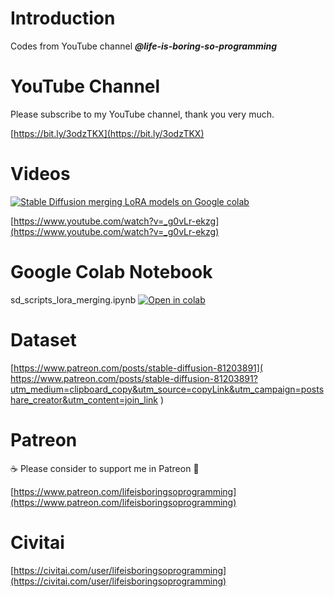 # Introduction
Codes from YouTube channel ***@life-is-boring-so-programming***

# YouTube Channel
Please subscribe to my YouTube channel, thank you very much. 

[https://bit.ly/3odzTKX](https://bit.ly/3odzTKX)

# Videos
[![Stable Diffusion merging LoRA models on Google colab](https://img.youtube.com/vi/_g0vLr-ekzg/sddefault.jpg)](https://www.youtube.com/watch?v=_g0vLr-ekzg)

[https://www.youtube.com/watch?v=_g0vLr-ekzg](https://www.youtube.com/watch?v=_g0vLr-ekzg)

# Google Colab Notebook
sd_scripts_lora_merging.ipynb [![Open in colab](https://colab.research.google.com/assets/colab-badge.svg)](https://colab.research.google.com/github/lifeisboringsoprogramming/youtube/blob/master/0007-merging-lora-model-google-colab/sd_scripts_lora_merging.ipynb)


# Dataset
[https://www.patreon.com/posts/stable-diffusion-81203891](
https://www.patreon.com/posts/stable-diffusion-81203891?utm_medium=clipboard_copy&utm_source=copyLink&utm_campaign=postshare_creator&utm_content=join_link
)

# Patreon
☕️ Please consider to support me in Patreon 🍻

[https://www.patreon.com/lifeisboringsoprogramming](https://www.patreon.com/lifeisboringsoprogramming)

# Civitai
[https://civitai.com/user/lifeisboringsoprogramming](https://civitai.com/user/lifeisboringsoprogramming)
